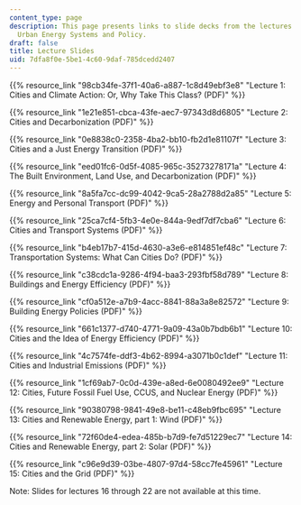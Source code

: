 ```yaml
---
content_type: page
description: This page presents links to slide decks from the lectures for 11.165
  Urban Energy Systems and Policy.
draft: false
title: Lecture Slides
uid: 7dfa8f0e-5be1-4c60-9daf-785dcedd2407
---
```

{{% resource_link "98cb34fe-37f1-40a6-a887-1c8d49ebf3e8" "Lecture 1: Cities and Climate Action: Or, Why Take This Class? (PDF)" %}}

{{% resource_link "1e21e851-cbca-43fe-aec7-97343d8d6805" "Lecture 2: Cities and Decarbonization (PDF)" %}}

{{% resource_link "0e8838c0-2358-4ba2-bb10-fb2d1e81107f" "Lecture 3: Cities and a Just Energy Transition (PDF)" %}}

{{% resource_link "eed01fc6-0d5f-4085-965c-35273278171a" "Lecture 4: The Built Environment, Land Use, and Decarbonization (PDF)" %}}

{{% resource_link "8a5fa7cc-dc99-4042-9ca5-28a2788d2a85" "Lecture 5: Energy and Personal Transport (PDF)" %}}

{{% resource_link "25ca7cf4-5fb3-4e0e-844a-9edf7df7cba6" "Lecture 6: Cities and Transport Systems (PDF)" %}}

{{% resource_link "b4eb17b7-415d-4630-a3e6-e814851ef48c" "Lecture 7: Transportation Systems: What Can Cities Do? (PDF)" %}}

{{% resource_link "c38cdc1a-9286-4f94-baa3-293fbf58d789" "Lecture 8: Buildings and Energy Efficiency (PDF)" %}}

{{% resource_link "cf0a512e-a7b9-4acc-8841-88a3a8e82572" "Lecture 9: Building Energy Policies (PDF)" %}}

{{% resource_link "661c1377-d740-4771-9a09-43a0b7bdb6b1" "Lecture 10: Cities and the Idea of Energy Efficiency (PDF)" %}}

{{% resource_link "4c7574fe-ddf3-4b62-8994-a3071b0c1def" "Lecture 11: Cities and Industrial Emissions (PDF)" %}}

{{% resource_link "1cf69ab7-0c0d-439e-a8ed-6e0080492ee9" "Lecture 12: Cities, Future Fossil Fuel Use, CCUS, and Nuclear Energy (PDF)" %}}

{{% resource_link "90380798-9841-49e8-be11-c48eb9fbc695" "Lecture 13: Cities and Renewable Energy, part 1: Wind (PDF)" %}}

{{% resource_link "72f60de4-edea-485b-b7d9-fe7d51229ec7" "Lecture 14: Cities and Renewable Energy, part 2: Solar (PDF)" %}}

{{% resource_link "c96e9d39-03be-4807-97d4-58cc7fe45961" "Lecture 15: Cities and the Grid (PDF)" %}}

Note: Slides for lectures 16 through 22 are not available at this time.